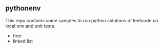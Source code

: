 pythonenv
---
This repo contains some samples to run python solutions of leetcode on local env and  unit tests.
* tree
* linked list

